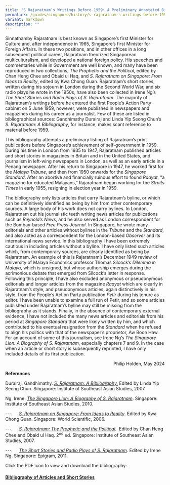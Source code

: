 ```yaml
---
title: "S Rajaratnam’s Writings Before 1959: A Preliminary Annotated Bibliography"
permalink: /guides/singapore/history/s-rajaratnam-s-writings-before-1959-a-preliminary-annotated-bibliography/
variant: markdown
description: ""
---
```

<p>Sinnathamby Rajaratnam is best known as Singapore’s first Minister for
Culture and, after independence in 1965, Singapore’s first Minister for
Foreign Affairs. In these two positions, and in other offices in a long
subsequent political career, Rajaratnam theorized Singaporean multiculturalism,
and developed a national foreign policy. His speeches and commentaries
while in Government are well known, and many have been reproduced in two
collections, <em>The Prophetic and the Political</em>, edited by Chan Heng
Chee and Obaid ul Haq, and<em> S. Rajaratnam on Singapore: From Ideas to Reality</em>,
edited by Kwa Chong Guan. Rajaratnam’s short stories, written during his
sojourn in London during the Second World War, and six radio plays he wrote
in the 1950s, have also been collected in Irene Ng’s <em>The Short Stories and Radio Plays of S. Rajaratnam</em>.
The majority of Rajaratnam’s writings before he entered the first People’s
Action Party cabinet on 5 June 1959, however, were published in newspapers
and magazines during his career as a journalist. Few of these are listed
in bibliographical sources: Gandhimathy Durairaj and Linda Yip Seong Chun’s <em>S. Rajaratnam: A Bibliography</em>,
for instance, makes scant reference to material before 1959.</p>
<p>This bibliography attempts a preliminary listing of Rajaratnam’s print
publications before Singapore’s achievement of self-government in 1959.
During his time in London from 1935 to 1947, Rajaratnam published articles
and short stories in magazines in Britain and in the United States, and
journalism in left-wing newspapers in London, as well as an early article
in a Penang newspaper. After his return to Singapore in 1947, he worked
first for the <em>Malaya Tribune</em>, and then from 1950 onwards for the <em>Singapore Standard</em>.
After an abortive and financially ruinous effort to found <em>Raayat</em>,
“a magazine for educated Malayans,” Rajaratnam began working for the <em>Straits Times</em> in
early 1955, resigning in election year in 1959.</p>
<p>The bibliography only lists articles that carry Rajaratnam’s byline, or
which can be definitively identified as being by him from other contemporary
sources. A large body of his work does not carry bylines. In London, Rajaratnam
cut his journalistic teeth writing news articles for publications such
as <em>Reynold’s News</em>, and he also served as London correspondent for
the Bombay-based <em>Free Press Journal</em>. In Singapore, he wrote many
editorials and other articles without bylines in the <em>Tribune </em>and
the <em>Standard</em>, and also acted as a correspondent for the London-based <em>Observer </em>and
its international news service. In this bibliography I have been extremely
cautious in including articles without a byline. I have only listed such
articles which, from contemporary sources, are clearly identified as being
by Rajaratnam. An example of this is Rajaratnam’s December 1949 review
of University of Malaya Economics professor Thomas Silcock’s <em>Dilemma in Malaya</em>,
which is unsigned, but whose authorship emerges during the acrimonious
debate that emerged from Silcock’s letter in response. Following this principle,
I have also excluded anonymous or pseudonymous editorials and longer articles
from the magazine <em>Raayat </em>which are clearly in Rajaratnam’s style,
and pseudonymous articles, again distinctively in his style, from the People’s
Action Party publication <em>Petir </em>during his tenure as editor. I have
been unable to examine a full run of Petir, and so some articles published
under Rajaratnam’s byline may still be missing from the bibliography as
it stands. Finally, in the absence of contemporary external evidence, I
have not included the many news articles and editorials from his period
at <em>Singapore Standard </em>that were likely written by him, and which
contributed to his eventual resignation from the <em>Standard </em>when
he refused to align his politics with that of the newspaper’s proprietor,
Aw Boon Haw. For an account of some of this journalism, see Irene Ng’s <em>The Singapore Lion: A Biography of S. Rajaratnam</em>,
especially chapters 7 and 9. In the case when an article or short story
is subsequently reprinted, I have only included details of its first publication.</p>
<p align="right">Philip Holden, May 2024</p>
<p><strong>References</strong>
</p>
<p>Durairaj, Gandhimathy.<em> <a href="http://eservice.nlb.gov.sg/item_holding_s.aspx?bid=12935514" rel="noopener noreferrer nofollow" target="_blank">S. Rajaratnam: A Bibliography.</a></em> Edited
by Linda Yip Seong Chun. Singapore: Institute of Southeast Asian Studies,
2007.</p>
<p>Ng, Irene. <em><a href="http://eservice.nlb.gov.sg/item_holding_s.aspx?bid=13366518" rel="noopener noreferrer nofollow" target="_blank">The Singapore Lion: A Biography of S. Rajaratnam</a></em>.
Singapore: Institute of Southeast Asian Studies, 2010.</p>
<p><em>---.&nbsp;&nbsp;&nbsp;&nbsp; <a href="http://eservice.nlb.gov.sg/item_holding_s.aspx?bid=12817606" rel="noopener noreferrer nofollow" target="_blank">S. Rajaratnam on Singapore: From Ideas to Reality</a></em>.
Edited by Kwa Chong Guan. Singapore: World Scientific, 2006.</p>
<p><em>---.&nbsp;&nbsp;&nbsp;&nbsp; <a href="http://eservice.nlb.gov.sg/item_holding_s.aspx?bid=12850294" rel="noopener noreferrer nofollow" target="_blank">S. Rajaratnam: The Prophetic and the Political</a>.</em>&nbsp;
Edited by Chan Heng Chee and Obaid ul Haq. 2<sup>nd</sup> ed. Singapore:
Institute of Southeast Asian Studies, 2007.</p>
<p><em>---.&nbsp;&nbsp;&nbsp;&nbsp; <a href="http://eservice.nlb.gov.sg/item_holding_s.aspx?bid=13792223" rel="noopener noreferrer nofollow" target="_blank">The Short Stories and Radio Plays of S. Rajaratnam</a>.</em> Edited
by Irene Ng. Singapore: Epigram, 2011.</p>
<p></p>
Click the PDF icon to view and download the bibliography: <h4><a href="/files/sg-history/Bibliography_of_Articles_and_Short_Stories.pdf" rel="noopener noreferrer nofollow" target="_blank">Bibliography of Articles and Short Stories</a></h4>
<p></p>
<p></p>
<p></p>
<p></p>